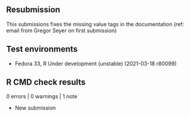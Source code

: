 ## Resubmission
This submissions fixes the missing value tags in the documentation
(ref: email from Gregor Seyer on first submission)

## Test environments
* Fedora 33, R Under development (unstable) (2021-03-18 r80099)

## R CMD check results

0 errors | 0 warnings | 1 note

* New submission
